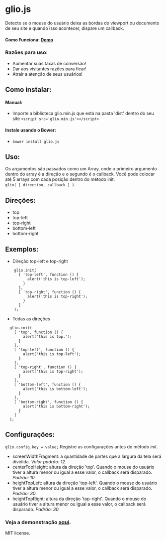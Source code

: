 # glio.js
Detecte se o mouse do usuário deixa as bordas do viewport ou documento de seu site e quando isso acontecer, dispare um callback.

####  Como Funciona: <a href="http://luisvinicius167.github.io/gliojs/"> Demo </a>

### Razões para uso:
* Aumentar suas taxas de conversão!
* Dar aos visitantes razões para ficar!
* Atrair a atenção de seus usuários!


## Como instalar:
#### Manual:
* Importe a biblioteca glio.min.js que está na pasta 'dist' dentro do seu site ```<script src='glio.min.js'></script>``` 

#### Instale usando o Bower:
* ``` bower install glio.js ```

## Uso:
Os argumentos são passados como um Array, onde o primeiro argumento dentro do array é a direção e o segundo é o callback. Você pode colocar até 5 arrays com cada posição dentro do método init. <br>
```glio( [ direction, callback ] )```.

## Direções:
* top
* top-left
* top-right
* bottom-left
* bottom-right

## Exemplos:
* Direção top-left e top-right
```
    glio.init(
      [ 'top-left', function () {
          alert('this is top-left');
        }
      ],
      [ 'top-right', function () {
          alert('this is top-right');
        }
      ]
    );
```

* Todas as direções
```
  glio.init(
    [ 'top', function () {
        alert('this is top.');
      }
    ],
    [ 'top-left', function () {
        alert('this is top-left');
      }
    ],
    [ 'top-right', function () {
        alert('this is top-right');
      }
    ],
    [ 'bottom-left', function () {
        alert('this is bottom-left');
      }
    ],
    [ 'bottom-right', function () {
        alert('this is bottom-right'); 
      }
    ] 
  );
```

## Configurações:
  ```glio.config.key = value;``` Registre as configurações antes do método <i>init</i>. 
 * screenWidthFragment: a quantidade de partes que a largura da tela será dividida. <i>Valor padrão: 12.</i>
 * centerTopHeight: altura da direção 'top'. Quando o mouse do usuário tiver a altura menor ou igual a esse valor, o callback será disparado. <i>Padrão: 10.</i>
 * heightTopLeft: altura da direção 'top-left'. Quando o mouse do usuário tiver a altura menor ou igual a esse valor, o callback será disparado. <i>Padrão: 30.</i>
 * heightTopRight: altura da direção 'top-right'. Quando o mouse do usuário tiver a altura menor ou igual a esse valor, o callback será disparado. <i>Padrão: 30.</i>

### Veja a demonstração <a href="http://luisvinicius167.github.io/gliojs/"> aqui</a>.

MIT license.
